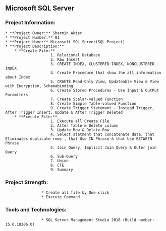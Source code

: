 ## Microsoft SQL Server

### Project Information: 
	* **Project Owner:** Sharmin Akter
	* **Project Number:** 01
	* **Project Name:** Microsoft SQL Server(SQL Project)
	* **Project Description:** 
		* **Create File:** 
						1. Relational Database
						2. Raw Insert
						3. CREATE INDEX, CLUSTERED INDEX, NONCLUSTERED INDEX
						4. Create Procedure that show the all information about Index
						5. CRAETE Read-Only View, Updateable View & View with Encryption, Schemabinding
						6. Create Stored Procedures - Use Input & OutPut Paramiters
						7. Create Scalar-valued Function
						8. Create Simple Table-valued Function
						9. Create Trigger Statemant - Instead Trigger, After Trigger Insert, Update & After Trigger Deleted
		* **Execute File:**
						1. Execute all Create File
						2. Alter Table & Delete column
						3. Update Row & Delete Row
						4. Select statment that concatenate data, that Eliminates duplicate rows , that Use IN Phrase & that Use BETWEEN Phrase
						5. Join Query, Implicit Join Query & Outer join Query
						6. Sub-Query
						7. Union
						8. CTE
						9. Summary
						
### Project Strength: 
					* Create all file by One click
					* Execute Command


### Tools and Technologies:  
					* SQL Server Management Studio 2018 (Build number: 15.0.18206.0)
